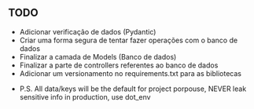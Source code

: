 ## TODO

- Adicionar verificação de dados (Pydantic)
- Criar uma forma segura de tentar fazer operações com o banco de dados
- Finalizar a camada de Models (Banco de dados)
- Finalizar a parte de controllers referentes ao banco de dados
- Adicionar um versionamento no requirements.txt para as bibliotecas


* P.S. All data/keys will be the default for project porpouse, NEVER leak sensitive info in production, use dot_env